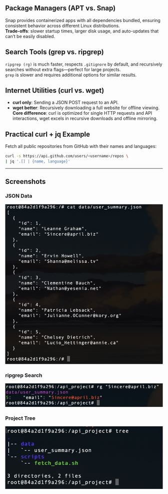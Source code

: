 ## Package Managers (APT vs. Snap)

Snap provides containerized apps with all dependencies bundled, ensuring consistent behavior across different Linux distributions.  
**Trade-offs**: slower startup times, larger disk usage, and auto-updates that can’t be easily disabled.

## Search Tools (grep vs. ripgrep)

`ripgrep (rg)` is much faster, respects `.gitignore` by default, and recursively searches without extra flags—perfect for large projects.  
`grep` is slower and requires additional options for similar results.

## Internet Utilities (curl vs. wget)

- **curl only**: Sending a JSON POST request to an API.
- **wget better**: Recursively downloading a full website for offline viewing.  
  **Core difference**: curl is optimized for single HTTP requests and API interactions, wget excels in recursive downloads and offline mirroring.

## Practical curl + jq Example

Fetch all public repositories from GitHub with their names and languages:

```bash
curl -s https://api.github.com/users/<username>/repos \
| jq '.[] | {name, language}'
```

---

## Screenshots

### JSON Data

![JSON Data](./screenshots/ss1.png)

### ripgrep Search

![ripgrep Search](./screenshots/ss2.png)

### Project Tree

![Project Tree](./screenshots/ss3.png)

